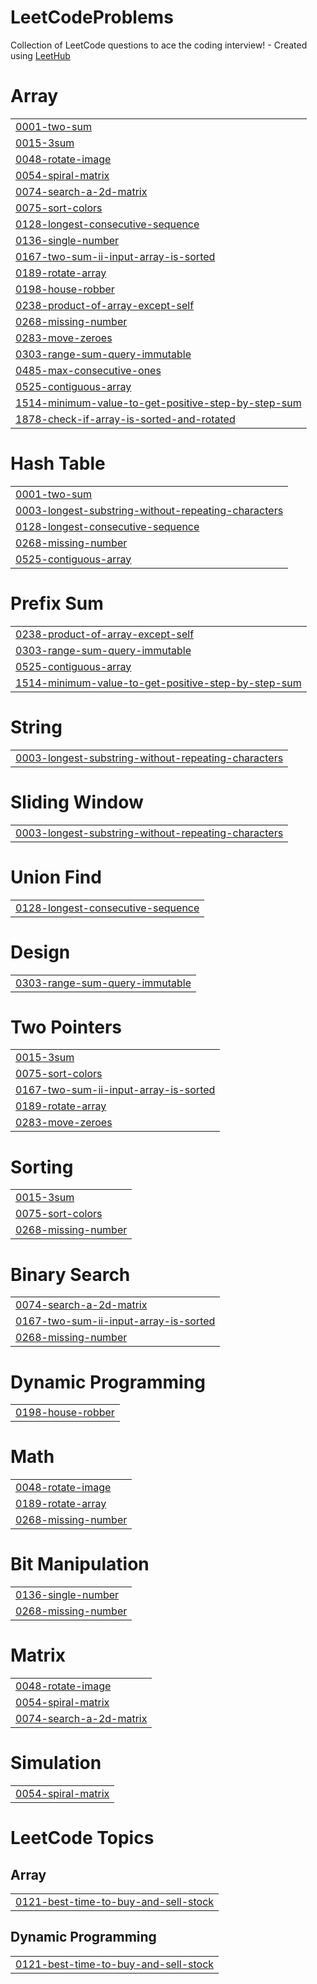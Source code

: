 # LeetCodeProblems
Collection of LeetCode questions to ace the coding interview! - Created using [LeetHub](https://github.com/QasimWani/LeetHub)


# Array
|  |
| ------- |
| [0001-two-sum](https://github.com/Ur-Code-Buddy/LeetCodeProblems/tree/master/0001-two-sum) |
| [0015-3sum](https://github.com/Ur-Code-Buddy/LeetCodeProblems/tree/master/0015-3sum) |
| [0048-rotate-image](https://github.com/Ur-Code-Buddy/LeetCodeProblems/tree/master/0048-rotate-image) |
| [0054-spiral-matrix](https://github.com/Ur-Code-Buddy/LeetCodeProblems/tree/master/0054-spiral-matrix) |
| [0074-search-a-2d-matrix](https://github.com/Ur-Code-Buddy/LeetCodeProblems/tree/master/0074-search-a-2d-matrix) |
| [0075-sort-colors](https://github.com/Ur-Code-Buddy/LeetCodeProblems/tree/master/0075-sort-colors) |
| [0128-longest-consecutive-sequence](https://github.com/Ur-Code-Buddy/LeetCodeProblems/tree/master/0128-longest-consecutive-sequence) |
| [0136-single-number](https://github.com/Ur-Code-Buddy/LeetCodeProblems/tree/master/0136-single-number) |
| [0167-two-sum-ii-input-array-is-sorted](https://github.com/Ur-Code-Buddy/LeetCodeProblems/tree/master/0167-two-sum-ii-input-array-is-sorted) |
| [0189-rotate-array](https://github.com/Ur-Code-Buddy/LeetCodeProblems/tree/master/0189-rotate-array) |
| [0198-house-robber](https://github.com/Ur-Code-Buddy/LeetCodeProblems/tree/master/0198-house-robber) |
| [0238-product-of-array-except-self](https://github.com/Ur-Code-Buddy/LeetCodeProblems/tree/master/0238-product-of-array-except-self) |
| [0268-missing-number](https://github.com/Ur-Code-Buddy/LeetCodeProblems/tree/master/0268-missing-number) |
| [0283-move-zeroes](https://github.com/Ur-Code-Buddy/LeetCodeProblems/tree/master/0283-move-zeroes) |
| [0303-range-sum-query-immutable](https://github.com/Ur-Code-Buddy/LeetCodeProblems/tree/master/0303-range-sum-query-immutable) |
| [0485-max-consecutive-ones](https://github.com/Ur-Code-Buddy/LeetCodeProblems/tree/master/0485-max-consecutive-ones) |
| [0525-contiguous-array](https://github.com/Ur-Code-Buddy/LeetCodeProblems/tree/master/0525-contiguous-array) |
| [1514-minimum-value-to-get-positive-step-by-step-sum](https://github.com/Ur-Code-Buddy/LeetCodeProblems/tree/master/1514-minimum-value-to-get-positive-step-by-step-sum) |
| [1878-check-if-array-is-sorted-and-rotated](https://github.com/Ur-Code-Buddy/LeetCodeProblems/tree/master/1878-check-if-array-is-sorted-and-rotated) |
# Hash Table
|  |
| ------- |
| [0001-two-sum](https://github.com/Ur-Code-Buddy/LeetCodeProblems/tree/master/0001-two-sum) |
| [0003-longest-substring-without-repeating-characters](https://github.com/Ur-Code-Buddy/LeetCodeProblems/tree/master/0003-longest-substring-without-repeating-characters) |
| [0128-longest-consecutive-sequence](https://github.com/Ur-Code-Buddy/LeetCodeProblems/tree/master/0128-longest-consecutive-sequence) |
| [0268-missing-number](https://github.com/Ur-Code-Buddy/LeetCodeProblems/tree/master/0268-missing-number) |
| [0525-contiguous-array](https://github.com/Ur-Code-Buddy/LeetCodeProblems/tree/master/0525-contiguous-array) |
# Prefix Sum
|  |
| ------- |
| [0238-product-of-array-except-self](https://github.com/Ur-Code-Buddy/LeetCodeProblems/tree/master/0238-product-of-array-except-self) |
| [0303-range-sum-query-immutable](https://github.com/Ur-Code-Buddy/LeetCodeProblems/tree/master/0303-range-sum-query-immutable) |
| [0525-contiguous-array](https://github.com/Ur-Code-Buddy/LeetCodeProblems/tree/master/0525-contiguous-array) |
| [1514-minimum-value-to-get-positive-step-by-step-sum](https://github.com/Ur-Code-Buddy/LeetCodeProblems/tree/master/1514-minimum-value-to-get-positive-step-by-step-sum) |
# String
|  |
| ------- |
| [0003-longest-substring-without-repeating-characters](https://github.com/Ur-Code-Buddy/LeetCodeProblems/tree/master/0003-longest-substring-without-repeating-characters) |
# Sliding Window
|  |
| ------- |
| [0003-longest-substring-without-repeating-characters](https://github.com/Ur-Code-Buddy/LeetCodeProblems/tree/master/0003-longest-substring-without-repeating-characters) |
# Union Find
|  |
| ------- |
| [0128-longest-consecutive-sequence](https://github.com/Ur-Code-Buddy/LeetCodeProblems/tree/master/0128-longest-consecutive-sequence) |
# Design
|  |
| ------- |
| [0303-range-sum-query-immutable](https://github.com/Ur-Code-Buddy/LeetCodeProblems/tree/master/0303-range-sum-query-immutable) |
# Two Pointers
|  |
| ------- |
| [0015-3sum](https://github.com/Ur-Code-Buddy/LeetCodeProblems/tree/master/0015-3sum) |
| [0075-sort-colors](https://github.com/Ur-Code-Buddy/LeetCodeProblems/tree/master/0075-sort-colors) |
| [0167-two-sum-ii-input-array-is-sorted](https://github.com/Ur-Code-Buddy/LeetCodeProblems/tree/master/0167-two-sum-ii-input-array-is-sorted) |
| [0189-rotate-array](https://github.com/Ur-Code-Buddy/LeetCodeProblems/tree/master/0189-rotate-array) |
| [0283-move-zeroes](https://github.com/Ur-Code-Buddy/LeetCodeProblems/tree/master/0283-move-zeroes) |
# Sorting
|  |
| ------- |
| [0015-3sum](https://github.com/Ur-Code-Buddy/LeetCodeProblems/tree/master/0015-3sum) |
| [0075-sort-colors](https://github.com/Ur-Code-Buddy/LeetCodeProblems/tree/master/0075-sort-colors) |
| [0268-missing-number](https://github.com/Ur-Code-Buddy/LeetCodeProblems/tree/master/0268-missing-number) |
# Binary Search
|  |
| ------- |
| [0074-search-a-2d-matrix](https://github.com/Ur-Code-Buddy/LeetCodeProblems/tree/master/0074-search-a-2d-matrix) |
| [0167-two-sum-ii-input-array-is-sorted](https://github.com/Ur-Code-Buddy/LeetCodeProblems/tree/master/0167-two-sum-ii-input-array-is-sorted) |
| [0268-missing-number](https://github.com/Ur-Code-Buddy/LeetCodeProblems/tree/master/0268-missing-number) |
# Dynamic Programming
|  |
| ------- |
| [0198-house-robber](https://github.com/Ur-Code-Buddy/LeetCodeProblems/tree/master/0198-house-robber) |
# Math
|  |
| ------- |
| [0048-rotate-image](https://github.com/Ur-Code-Buddy/LeetCodeProblems/tree/master/0048-rotate-image) |
| [0189-rotate-array](https://github.com/Ur-Code-Buddy/LeetCodeProblems/tree/master/0189-rotate-array) |
| [0268-missing-number](https://github.com/Ur-Code-Buddy/LeetCodeProblems/tree/master/0268-missing-number) |
# Bit Manipulation
|  |
| ------- |
| [0136-single-number](https://github.com/Ur-Code-Buddy/LeetCodeProblems/tree/master/0136-single-number) |
| [0268-missing-number](https://github.com/Ur-Code-Buddy/LeetCodeProblems/tree/master/0268-missing-number) |
# Matrix
|  |
| ------- |
| [0048-rotate-image](https://github.com/Ur-Code-Buddy/LeetCodeProblems/tree/master/0048-rotate-image) |
| [0054-spiral-matrix](https://github.com/Ur-Code-Buddy/LeetCodeProblems/tree/master/0054-spiral-matrix) |
| [0074-search-a-2d-matrix](https://github.com/Ur-Code-Buddy/LeetCodeProblems/tree/master/0074-search-a-2d-matrix) |
# Simulation
|  |
| ------- |
| [0054-spiral-matrix](https://github.com/Ur-Code-Buddy/LeetCodeProblems/tree/master/0054-spiral-matrix) |
<!---LeetCode Topics Start-->
# LeetCode Topics
## Array
|  |
| ------- |
| [0121-best-time-to-buy-and-sell-stock](https://github.com/Ur-Code-Buddy/LeetCodeProblems/tree/master/0121-best-time-to-buy-and-sell-stock) |
## Dynamic Programming
|  |
| ------- |
| [0121-best-time-to-buy-and-sell-stock](https://github.com/Ur-Code-Buddy/LeetCodeProblems/tree/master/0121-best-time-to-buy-and-sell-stock) |
<!---LeetCode Topics End-->
